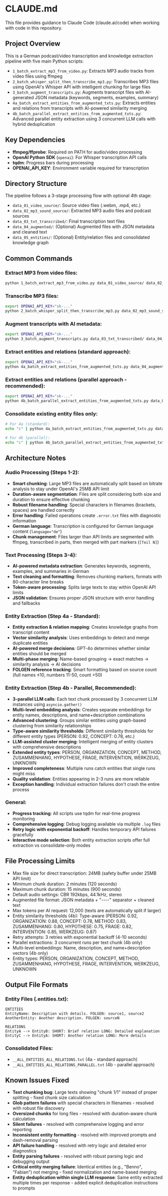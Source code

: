 # CLAUDE.md

This file provides guidance to Claude Code (claude.ai/code) when working with code in this repository.

## Project Overview

This is a German podcast/video transcription and knowledge extraction pipeline with five main Python scripts:

- `1_batch_extract_mp3_from_video.py`: Extracts MP3 audio tracks from video files using ffmpeg
- `2_batch_whisper_split_then_transcribe_mp3.py`: Transcribes MP3 files using OpenAI's Whisper API with intelligent chunking for large files
- `3_batch_augment_transcripts.py`: Augments transcript files with AI-generated JSON metadata (keywords, segments, examples, summary)
- `4a_batch_extract_entities_from_augmented_txts.py`: Extracts entities and relations from transcripts with AI-powered similarity merging
- `4b_batch_parallel_extract_entities_from_augmented_txts.py`: Advanced parallel entity extraction using 3 concurrent LLM calls with hybrid deduplication

## Key Dependencies

- **ffmpeg/ffprobe**: Required on PATH for audio/video processing
- **OpenAI Python SDK** (`openai`): For Whisper transcription API calls
- **tqdm**: Progress bars during processing
- **OPENAI_API_KEY**: Environment variable required for transcription

## Directory Structure

The pipeline follows a 3-stage processing flow with optional 4th stage:

- `data_01_video_source/`: Source video files (.webm, .mp4, etc.)
- `data_02_mp3_sound_source/`: Extracted MP3 audio files and podcast sources  
- `data_03_txt_transcribed/`: Final transcription text files
- `data_04_augmented/`: (Optional) Augmented files with JSON metadata and cleaned text
- `data_05_entities/`: (Optional) Entity/relation files and consolidated knowledge graph

## Common Commands

### Extract MP3 from video files:
```bash
python 1_batch_extract_mp3_from_video.py data_01_video_source/ data_02_mp3_sound_source/
```

### Transcribe MP3 files:
```bash
export OPENAI_API_KEY="sk-..."
python 2_batch_whisper_split_then_transcribe_mp3.py data_02_mp3_sound_source/ data_03_txt_transcribed/
```

### Augment transcripts with AI metadata:
```bash
export OPENAI_API_KEY="sk-..."
python 3_batch_augment_transcripts.py data_03_txt_transcribed/ data_04_augmented/
```

### Extract entities and relations (standard approach):
```bash
export OPENAI_API_KEY="sk-..."
python 4a_batch_extract_entities_from_augmented_txts.py data_04_augmented/ data_05_entities/
```

### Extract entities and relations (parallel approach - recommended):
```bash
export OPENAI_API_KEY="sk-..."
python 4b_batch_parallel_extract_entities_from_augmented_txts.py data_04_augmented/ data_05_entities/
```

### Consolidate existing entity files only:
```bash
# For 4a (standard):
echo "c" | python 4a_batch_extract_entities_from_augmented_txts.py data_04_augmented/ data_05_entities/

# For 4b (parallel):
echo "c" | python 4b_batch_parallel_extract_entities_from_augmented_txts.py data_04_augmented/ data_05_entities/
```

## Architecture Notes

### Audio Processing (Steps 1-2):
- **Smart chunking**: Large MP3 files are automatically split based on bitrate analysis to stay under OpenAI's 25MB API limit
- **Duration-aware segmentation**: Files are split considering both size and duration to ensure effective chunking
- **Robust filename handling**: Special characters in filenames (brackets, spaces) are handled correctly
- **Error handling**: Failed operations create `.error.txt` files with diagnostic information
- **German language**: Transcription is configured for German language content (`language="de"`)
- **Chunk management**: Files larger than API limits are segmented with ffmpeg, transcribed in parts, then merged with part markers (`[Teil N]`)

### Text Processing (Steps 3-4):
- **AI-powered metadata extraction**: Generates keywords, segments, examples, and summaries in German
- **Text cleaning and formatting**: Removes chunking markers, formats with 80-character line breaks
- **Token-aware processing**: Splits large texts to stay within OpenAI API limits
- **JSON validation**: Ensures proper JSON structure with error handling and fallbacks

### Entity Extraction (Step 4a - Standard):
- **Entity extraction & relation mapping**: Creates knowledge graphs from transcript content
- **Vector similarity analysis**: Uses embeddings to detect and merge duplicate entities
- **AI-powered merge decisions**: GPT-4o determines whether similar entities should be merged
- **Multi-phase merging**: Name-based grouping → exact matches → similarity analysis → AI decisions
- **FOLGEN reference tracking**: Smart formatting based on source count (full names ≤10, numbers 11-50, count >50)

### Entity Extraction (Step 4b - Parallel, Recommended):
- **3-parallel LLM calls**: Each text chunk processed by 3 concurrent LLM instances using `asyncio.gather()`
- **Multi-level embedding analysis**: Creates separate embeddings for entity names, descriptions, and name+description combinations
- **Advanced clustering**: Groups similar entities using graph-based clustering from similarity relationships
- **Type-aware similarity thresholds**: Different similarity thresholds for different entity types (PERSON: 0.92, CONCEPT: 0.78, etc.)
- **LLM-assisted cluster merging**: Intelligent merging of entity clusters with comprehensive descriptions
- **Extended entity types**: PERSON, ORGANIZATION, CONCEPT, METHOD, ZUSAMMENHANG, HYPOTHESE, FRAGE, INTERVENTION, WERKZEUG, UNKNOWN
- **Improved completeness**: Multiple runs catch entities that single runs might miss
- **Quality validation**: Entities appearing in 2-3 runs are more reliable
- **Exception handling**: Individual extraction failures don't crash the entire process

### General:
- **Progress tracking**: All scripts use tqdm for real-time progress monitoring
- **Comprehensive logging**: Debug logging available via multiple `.log` files
- **Retry logic with exponential backoff**: Handles temporary API failures gracefully
- **Interactive mode selection**: Both entity extraction scripts offer full extraction vs consolidate-only modes

## File Processing Limits

- Max file size for direct transcription: 24MB (safety buffer under 25MB API limit)
- Minimum chunk duration: 2 minutes (120 seconds)
- Maximum chunk duration: 15 minutes (900 seconds)
- Default audio settings: CBR 192kbps, 44.1kHz, stereo
- Augmented file format: JSON metadata + "----" separator + cleaned text
- Max tokens per AI request: 12,000 (texts are automatically split if larger)
- Entity similarity thresholds (4b): Type-aware (PERSON: 0.92, ORGANIZATION: 0.88, CONCEPT: 0.78, METHOD: 0.83, ZUSAMMENHANG: 0.80, HYPOTHESE: 0.75, FRAGE: 0.82, INTERVENTION: 0.85, WERKZEUG: 0.87)
- Retry attempts: 3 retries with exponential backoff (4-10 seconds)
- Parallel extractions: 3 concurrent runs per text chunk (4b only)
- Multi-level embeddings: Name, description, and name+description vectors (4b only)
- Entity types: PERSON, ORGANIZATION, CONCEPT, METHOD, ZUSAMMENHANG, HYPOTHESE, FRAGE, INTERVENTION, WERKZEUG, UNKNOWN

## Output File Formats

### Entity Files (.entities.txt):
```
ENTITIES
EntityName: Description with details. FOLGEN: source1, source2
AnotherEntity: Another description. FOLGEN: sourceN

RELATIONS
EntityA --> EntityB: SHORT: Brief relation LONG: Detailed explanation
EntityC --> EntityA: SHORT: Another relation LONG: More details
```

### Consolidated Files:
- `__ALL_ENTITIES_ALL_RELATIONS.txt` (4a - standard approach)
- `__ALL_ENTITIES_ALL_RELATIONS_PARALLEL.txt` (4b - parallel approach)

## Known Issues Fixed

- **Text chunking bug**: Large texts showing "chunk 1/1" instead of proper splitting - fixed chunk size calculation
- **Glob pattern failures** with special characters in filenames - resolved with robust file discovery
- **Oversized chunks** for long files - resolved with duration-aware chunk calculation
- **Silent failures** - resolved with comprehensive logging and error reporting
- **Inconsistent entity formatting** - resolved with improved prompts and dash-removal parsing
- **API failure handling** - resolved with retry logic and detailed error diagnostics
- **Entity parsing failures** - resolved with robust parsing logic and debugging output
- **Critical entity merging failure**: Identical entities (e.g., "Benno", "Fabian") not merging - fixed normalization and name-based merging
- **Entity deduplication within single LLM response**: Same entity extracted multiple times per response - added explicit deduplication instructions to prompts
